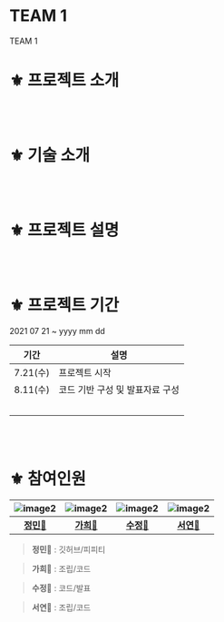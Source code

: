 TEAM 1
====
TEAM 1

# ⚜ 프로젝트 소개
<br><br>

# ⚜ 기술 소개
<br><br>

# ⚜ 프로젝트 설명
<br><br>

# ⚜ 프로젝트 기간
2021 07 21 ~ yyyy mm dd

| 기간                | 설명                                                         |
| ------------------- | ------------------------------------------------------------ |
| 7.21(수)            | 프로젝트 시작                                                 |
| 8.11(수)            | 코드 기반 구성 및 발표자료 구성                                 |
|                     |                                                              |
|                     |                                                              |
|                     |                                                              |
|                     |                                                              |
|                     |                                                              |

<br><br>


# ⚜ 참여인원

| ![image2](https://user-images.githubusercontent.com/87738954/127252262-54fb077b-c256-4d28-9f3a-3d6e4c1fff9a.png) | ![image2](https://user-images.githubusercontent.com/87738954/127252262-54fb077b-c256-4d28-9f3a-3d6e4c1fff9a.png) | ![image2](https://user-images.githubusercontent.com/87738954/127252262-54fb077b-c256-4d28-9f3a-3d6e4c1fff9a.png) | ![image2](https://user-images.githubusercontent.com/87738954/127252262-54fb077b-c256-4d28-9f3a-3d6e4c1fff9a.png) |
| :----: | :----: | :----: | :----: |
| [**정민**🐌](https://github.com/minusminu) | [**가희🍰**](https://github.com/gksrkgml) | [**수정💎**](https://github.com/SJHXjiah) | [**서연💌**](https://github.com/seoyeonnnnnnnnnn) |

> **정민**🐌 : 깃허브/피피티 
 
> **가희**🍰 : 조립/코드

> **수정**💎 : 코드/발표

> **서연**💌 : 조립/코드

